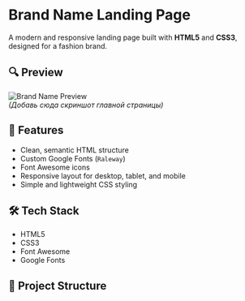 # Brand Name Landing Page

A modern and responsive landing page built with **HTML5** and **CSS3**, designed for a fashion brand.

## 🔍 Preview

![Brand Name Preview](preview.jpg)  
*(Добавь сюда скриншот главной страницы)*

## 🚀 Features

- Clean, semantic HTML structure
- Custom Google Fonts (`Raleway`)
- Font Awesome icons
- Responsive layout for desktop, tablet, and mobile
- Simple and lightweight CSS styling

## 🛠️ Tech Stack

- HTML5
- CSS3
- Font Awesome
- Google Fonts

## 📂 Project Structure

